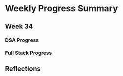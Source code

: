 # Weekly Progress Summary  

## Week 34

### **DSA Progress**  

### **Full Stack Progress**

## **Reflections**
